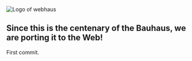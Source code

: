 
![Logo of webhaus](https://www.github.com/isaac12x/webhaus/Webhaus-logo.svg)

## Since this is the centenary of the Bauhaus, we are porting it to the Web!

First commit.
